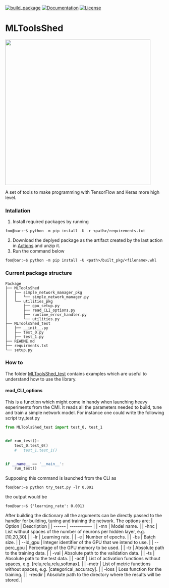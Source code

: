 [![build_package](https://github.com/marcoromanelli-github/MLToolsShed/workflows/build_package/badge.svg)](https://github.com/marcoromanelli-github/MLToolsShed/actions)
[![Documentation](https://img.shields.io/badge/Dcoumentation-yes-blue)](https://img.shields.io/badge/Dcoumentation-yes-blue)
[![License](https://img.shields.io/badge/License-MIT-yellow.svg)](https://img.shields.io/badge/License-MIT-yellow.svg)

# MLToolsShed
<a href="https://github.com/marcoromanelli-github/MLToolsShed"><img src="https://github-link-card.s3.ap-northeast-1.amazonaws.com/marcoromanelli-github/MLToolsShed.png" width="460px"></a>

A set of tools to make programming with TensorFlow and Keras more high level.

### Intallation
1. Install required packages by running
```console
foo@bar:~$ python -m pip install -U -r <path>/requirements.txt
```
2. Download the deplyed package as the artifact created by the last action in [Actions](https://github.com/marcoromanelli-github/MLToolsShed/actions) and unzip it.
3. Run the command below
```console
foo@bar:~$ python -m pip install -U <path>/built_pkg/<filename>.whl
```

### Current package structure
```
Package
├── MLToolsShed
│   ├── simple_network_manager_pkg
│   │   └── simple_network_manager.py
│   └── utilities_pkg
│       ├── gpu_setup.py
│       ├── read_CLI_options.py
│       ├── runtime_error_handler.py
│       └── utilities.py
├── MLToolsShed_test
│   ├── __init__.py
│   ├── test_0.py
│   ├── test_1.py
├── README.md
├── requirments.txt
└── setup.py
```

### How to
The folder [MLToolsShed_test](https://github.com/marcoromanelli-github/MLToolsShed/tree/master/MLToolsShed_test) contains examples which are useful to understand how to use the library.

#### read_CLI_options
This is a function which might come in handy when launching heavy esperiments from the CMI. It reads all the parameters needed to build, tune and train a simple network model. For instance one could write the following script try_test.py
```python
from MLToolsShed_test import test_0, test_1


def run_test():
    test_0.test_0()
    #   test_1.test_1()


if __name__ == '__main__':
    run_test()

```
Supposing this command is launched from the CLI as
```console
foo@bar:~$ python try_test.py -lr 0.001
```
the output would be
```console
foo@bar:~$ {'learning_rate': 0.001}
```
After building the dictionary all the arguments can be directly passed to the handler for building, tuning and training the network.
The options are:
| Option     | Description                                                                    |
| ------     | -----------                                                                    |
| -mn        | Model name.                                                                    |
| -hnc       | List without spaces of the number of neurons per hidden layer, e.g. [10,20,30].|
| -lr        | Learning rate.                                                                 |
| -e         | Number of epochs.                                                              |
| -bs        | Batch size.                                                                    |
| --id_gpu   | Integer identifier of the GPU that we intend to use.                           |
| --perc_gpu | Percentage of the GPU memory to be used.                                       |
| -tr        | Absolute path to the training data.                                            |
| -val       | Absolute path to the validation data.                                          |
| -ts        | Absolute path to the test data.                                                |
| -actf      | List of activation functions without spaces, e.g. [relu,relu,relu,softmax].    |
| -metr      | List of metric functions without spaces, e.g. [categorical_accuracy].          |
| -loss      | Loss function for the training.                                                |
| -resdir    | Absolute path to the directory where the results will be stored.               |
